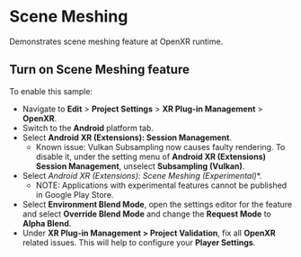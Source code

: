 # Scene Meshing

Demonstrates scene meshing feature at OpenXR runtime.

## Turn on Scene Meshing feature

To enable this sample:

*   Navigate to **Edit** > **Project Settings** > **XR Plug-in Management** >
    **OpenXR**.
*   Switch to the **Android** platform tab.
*   Select **Android XR (Extensions): Session Management**.
    *   Known issue: Vulkan Subsampling now causes faulty rendering.
        To disable it, under the setting menu of **Android XR (Extensions)
        Session Management**, unselect **Subsampling (Vulkan)**.
*   Select **Android XR (Extensions): Scene Meshing (Experimental*)**.
    *   NOTE: Applications with experimental features cannot be published in
        Google Play Store.
*   Select **Environment Blend Mode**, open the settings editor for the feature
    and select **Override Blend Mode** and change the **Request Mode** to
    **Alpha Blend**.
*   Under **XR Plug-in Management > Project Validation**, fix all **OpenXR**
    related issues. This will help to configure your **Player Settings**.
